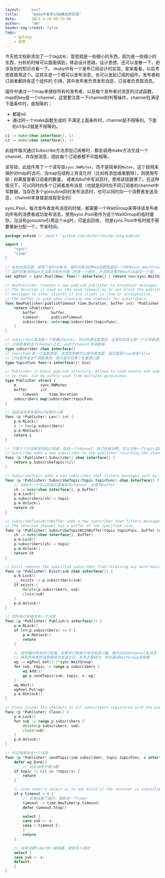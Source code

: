 ```yaml
---
layout:     post
title:      "moby中发布订阅模式的实现"
date:       2021-3-14 00:32:00
author:     "dm"
header-img-credit: false
tags:
    - golang
    - 齿轮
---
```


今天给文档新添加了一个tag`齿轮`，意思就是一些细小的东西，因为是一些细小的东西，分析的时候可以面面俱到，体会设计思路，设计思想，还可以发散一下，把涉及到的知识点看一下。
moby中有一个发布订阅设计的实现，拿来看看，以后考虑直接用这个。这其实是一个既可以发布消息，也可以发起订阅的组件。发布者和订阅者都持有这个组件的
引用，其中发布者负责发布消息，订阅者负责取消息。

组件中通过一个map来储存所有的发布者，以及每个发布者对消息的过滤函数。map的key是一个channel，这里要注意一下channel的判等操作，channel在满足下面条件时，是相等的：
* 都是nil
* 通过同一个make函数生成的
不满足上面条件时，channel是不相等的。下面的c1与c2就是不相等的。
```go
c1 := make(chan interface{}, 1)
c2 := make(chan interface{}, 1)
```
此组件每次通过Subscribe方法添加订阅者时，都会调用make方法生成一个channel，并存放消息，因此每个订阅者都不可能相等。

读写锁，此组件用了一个读写锁`sync.RWMutex`，而不是简单的`Mutex`，这个锁用来保护对map的访问，当map在结构上有变化时（比如有添加或者删除），则使用写锁；如果是查看订阅者的数量，
或者向buf中写消息时，使用读锁就够了。在这种情况下，可以同时向多个订阅者发布消息（也就是同时向不同订阅者的channel中写数据，当存在多个goroutine同时发布消息时，也可以同时向一个消费者发送消息，
channel本身就是线程安全的）

sync.Pool，每次发布者发布消息的时候，都需要一个WaitGroup来等待该发布者向所有的消费者成功发布消息，使用sync.Pool来作为这个WaitGroup的临时缓存，当没有goroutine引用这个wg时，可能会回收，
但是sync.Pool中有时就不需要重新分配一个，节省时间。


```go
package pubsub // import "github.com/docker/docker/pkg/pubsub"

import (
	"sync"
	"time"
)

// 私有全局变量，使用了临时对象池，临时对象池的New函数是返回一个指向sync.WaitGroup的指针，只有在
// 临时对象池的Get方法拿不到任何值（任意一个值时，才调用这里的New方法返回一个值）
var wgPool = sync.Pool{New: func() interface{} { return new(sync.WaitGroup) }}

// NewPublisher creates a new pub/sub publisher to broadcast messages.
// The duration is used as the send timeout as to not block the publisher publishing
// messages to other clients if one client is slow or unresponsive.
// The buffer is used when creating new channels for subscribers.
func NewPublisher(publishTimeout time.Duration, buffer int) *Publisher {
	return &Publisher{
		buffer:      buffer,
		timeout:     publishTimeout,
		subscribers: make(map[subscriber]topicFunc),
	}
}

// subscriber类型是一个阻塞channel，可以传递任意类型，这里实际含义是一个订阅者感兴趣的消息的集合，发布者往这个channel中写数据
// 订阅者拿到这个channel之后，从这个channel中读数据
type subscriber chan interface{}
// topicFunc是一个函数类型，该类型参数可以是任意类型，返回值是true或者false
// 订阅者传递这个函数类型，表示是否对某个变量感兴趣
type topicFunc func(v interface{}) bool

// Publisher is basic pub/sub structure. Allows to send events and subscribe
// to them. Can be safely used from multiple goroutines.
type Publisher struct {
	m           sync.RWMutex
	buffer      int
    	timeout     time.Duration
	subscribers map[subscriber]topicFunc
}

// 返回当前发布者的订阅者的人数
func (p *Publisher) Len() int {
	p.m.RLock()
	i := len(p.subscribers)
	p.m.RUnlock()
	return i
}

// 下面三个方法都是添加订阅者，返回一个channel，供订阅者消费，可以注册一个topic函数，或者指定channel buffer大小
// Subscribe adds a new subscriber to the publisher returning the channel.
func (p *Publisher) Subscribe() chan interface{} {
	return p.SubscribeTopic(nil)
}

// SubscribeTopic adds a new subscriber that filters messages sent by a topic.
func (p *Publisher) SubscribeTopic(topic topicFunc) chan interface{} {
    // 初始化一个可以存放任意类型的channel，长度为buffer
	ch := make(chan interface{}, p.buffer)
	p.m.Lock()
	p.subscribers[ch] = topic
	p.m.Unlock()
	return ch
}

// SubscribeTopicWithBuffer adds a new subscriber that filters messages sent by a topic.
// The returned channel has a buffer of the specified size.
func (p *Publisher) SubscribeTopicWithBuffer(topic topicFunc, buffer int) chan interface{} {
	ch := make(chan interface{}, buffer)
	p.m.Lock()
	p.subscribers[ch] = topic
	p.m.Unlock()
	return ch
}

// Evict removes the specified subscriber from receiving any more messages.
func (p *Publisher) Evict(sub chan interface{}) {
	p.m.Lock()
	_, exists := p.subscribers[sub]
	if exists {
		delete(p.subscribers, sub)
		close(sub)
	}
	p.m.Unlock()
}

// 向所有订阅者发布一个消息
func (p *Publisher) Publish(v interface{}) {
	p.m.RLock()
	if len(p.subscribers) == 0 {
		p.m.RUnlock()
		return
	}

	// 顺序遍历所有的订阅者，如果该订阅者对该消息感兴趣，就向对应的channel发消息，这里向所有订阅者的channel发消息是异步的，但是要
	// 等到所有发的消息都成功发送之后，发布才算成功，否则通过WaitGroup来阻塞
	wg := wgPool.Get().(*sync.WaitGroup)
	for sub, topic := range p.subscribers {
		wg.Add(1)
		go p.sendTopic(sub, topic, v, wg)
	}
	wg.Wait()
	wgPool.Put(wg)
	p.m.RUnlock()
}

// Close closes the channels to all subscribers registered with the publisher.
func (p *Publisher) Close() {
	p.m.Lock()
	for sub := range p.subscribers {
		delete(p.subscribers, sub)
		close(sub)
	}
	p.m.Unlock()
}

// 向订阅者发布一个消息
func (p *Publisher) sendTopic(sub subscriber, topic topicFunc, v interface{}, wg *sync.WaitGroup) {
    defer wg.Done()
    	// 对此消息不感兴趣
	if topic != nil && !topic(v) {
		return
	}

	// send under a select as to not block if the receiver is unavailable
	if p.timeout > 0 {
        // 如果设置了超时，就启动一个timer
        timeout := time.NewTimer(p.timeout)
		defer timeout.Stop()

		select {
		case sub <- v:
		case <-timeout.C:
		}
		return
	}

	// 没有设置timer就一直阻塞，直到写入成功
	select {
	case sub <- v:
	default:
	}
}
```
